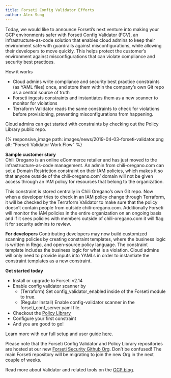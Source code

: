 ```yaml
---
title: Forseti Config Validator Efforts
author: Alex Sung
---
```

Today, we would like to announce Forseti’s next venture into making your GCP environments 
safer with Forseti Config Validator (FCV), an infrastructure-as-code solution that enables 
cloud admins to keep their environment safe with guardrails against misconfigurations, while 
allowing their developers to move quickly. This helps protect the customer’s environment 
against misconfigurations that can violate compliance and security best practices.

How it works
- Cloud admins write compliance and security best practice constraints (as YAML files) once, 
and store them within the company’s own Git repo as a central source of truth
- Forseti ingests constraints and instantiates them as a new scanner to monitor for violations
- Terraform Validator reads the same constraints to check for violations before provisioning, preventing misconfigurations from happening. 

Cloud admins can get started with constraints by checking out the Policy Library public repo.

{% responsive_image path: images/news/2019-04-03-forseti-validator.png alt: "Forseti Validator Work Flow" %}

**Sample customer story**  
Chili Oregano is an online eCommerce retailer and has just moved to the infrastructure-as-code 
management. An admin from chili-oregano.com can set a Domain Restriction constraint on their 
IAM policies, which makes it so that anyone outside of the chili-oregano.com’ domain will not 
be given access through an IAM policy for resources that belong to the organization.  

This constraint is stored centrally in Chili Oregano’s own Git repo. Now when a developer tries 
to check in an IAM policy change through Terraform, it will be checked by the Terraform Validator 
to make sure that the policy doesn’t contain people from outside chili-oregano.com. Additionally 
Forseti will monitor the IAM policies in the entire organization on an ongoing basis and if it 
sees policies with members outside of chili-oregano.com it will flag it for security admins to review.  

**For developers**
Contributing developers may now build customized scanning policies by creating constraint 
templates, where the business logic is written in Rego, and open-source policy language. The 
constraint template includes the business logic for what is a violation. Cloud admins will only 
need to provide inputs into YAMLs in order to instantiate the constraint templates as a new 
constraint.  

**Get started today**
- Install or upgrade to Forseti v2.14
- Enable config validator scanner by
  - (Terraform) Set config_validator_enabled inside of the Forseti module to true.
  - (Regular Install) Enable config-validator scanner in the forseti_conf_server.yaml file.
- Checkout the [Policy Library](https://github.com/forseti-security/policy-library)
- Configure your first constraint
- And you are good to go!

Learn more with our full setup and user guide [here]().  

Please note that the Forseti Config Validator and Policy Library repositories are hosted at 
our new [Forseti Security Github Org](https://github.com/forseti-security). Don’t be confused! 
The main Forseti repository will be migrating to join the new Org in the next couple of weeks.

Read more about Validator and related tools on the [GCP blog]().
